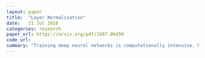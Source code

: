 ```yaml
---
layout: paper
title:  "Layer Normalization"
date:   21 Jul 2016
categories: research
paper_url: https://arxiv.org/pdf/1607.06450
code_url: 
summary: "Training deep neural networks is computationally intensive. Normalizing neuron activitivations can speed up training, with batch normalization being a popular method that uses mini-batch data to normalize neuron inputs, reducing training time for feed-forward networks. However, its effectiveness varies with mini-batch size and adapting it to recurrent neural networks (RNNs) is challenging. This paper introduces layer normalization as an alternative, normalizing inputs across a single training case's entire layer and maintaining consistent computations across training and testing phases."
---
```


